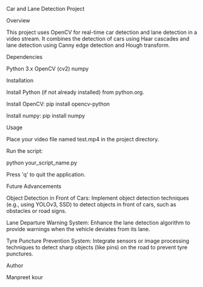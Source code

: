 Car and Lane Detection Project

Overview

This project uses OpenCV for real-time car detection and lane detection in a video stream. It combines the detection of cars using Haar cascades and lane detection using Canny edge detection and Hough transform.

Dependencies

Python 3.x
OpenCV (cv2)
numpy

Installation

Install Python (if not already installed) from python.org.

Install OpenCV:
pip install opencv-python

Install numpy:
pip install numpy

Usage

Place your video file named test.mp4 in the project directory.

Run the script:

python your_script_name.py

Press 'q' to quit the application.

Future Advancements

Object Detection in Front of Cars: Implement object detection techniques (e.g., using YOLOv3, SSD) to detect objects in front of cars, such as obstacles or road signs.

Lane Departure Warning System: Enhance the lane detection algorithm to provide warnings when the vehicle deviates from its lane.

Tyre Puncture Prevention System: Integrate sensors or image processing techniques to detect sharp objects (like pins) on the road to prevent tyre punctures.

Author

Manpreet kour
